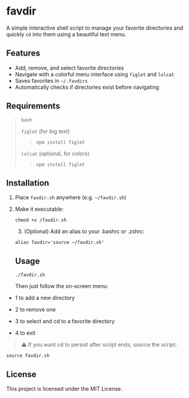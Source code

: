 # favdir

A simple interactive shell script to manage your favorite directories and quickly `cd` into them using a beautiful text menu.

## Features

- Add, remove, and select favorite directories
- Navigate with a colorful menu interface using `figlet` and `lolcat`
- Saves favorites in `~/.favdirs`
- Automatically checks if directories exist before navigating

## Requirements

> `bash`
> >
> `figlet` (for big text)
>
> > ```npm install figlet ```
> 
> `lolcat` (optional, for colors)
>
> > ```npm install figlet```

## Installation

1. Place `favdir.sh` anywhere (e.g. `~/favdir.sh`)
2. Make it executable:
   ```
   chmod +x /favdir.sh
   ```
   3. (Optional) Add an alias to your .bashrc or .zshrc:
   ```
   alias favdir='source ~/favdir.sh'
   ```
   ## Usage
   ```
   ./favdir.sh
   ```
   
   Then just follow the on-screen menu:

- 1 to add a new directory

- 2 to remove one

- 3 to select and cd to a favorite directory

- 4 to exit
> ⚠️ If you want cd to persist after script ends, source the script:
```
source favdir.sh
```
## License
This project is licensed under the MIT License.

